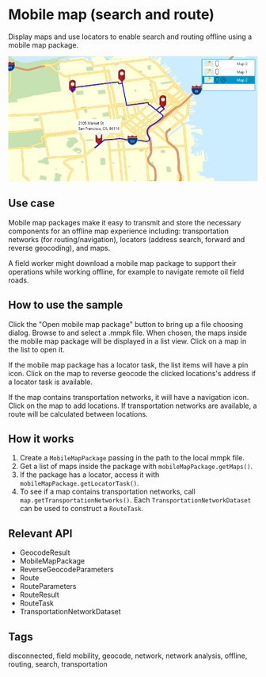 # Mobile map (search and route)

Display maps and use locators to enable search and routing offline using a mobile map package.

![Image of mobile map search and route](MobileMapSearchAndRoute.png)

## Use case

Mobile map packages make it easy to transmit and store the necessary components for an offline map experience including: transportation networks (for routing/navigation), locators (address search, forward and reverse geocoding), and maps. 

A field worker might download a mobile map package to support their operations while working offline, for example to navigate remote oil field roads.

## How to use the sample

Click the "Open mobile map package" button to bring up a file choosing dialog. Browse to and select a .mmpk file. When chosen, the maps inside the mobile map package will be displayed in a list view. Click on a map in the list to open it. 

If the mobile map package has a locator task, the list items will have a pin icon. Click on the map to reverse geocode the clicked locations's address if a locator task is available. 

If the map contains transportation networks, it will have a navigation icon. Click on the map to add locations. If transportation networks are available, a route will be calculated between  locations.

## How it works

1. Create a `MobileMapPackage`  passing in the path to the local mmpk file.
2. Get a list of maps inside the package with `mobileMapPackage.getMaps()`.
3. If the package has a locator, access it with `mobileMapPackage.getLocatorTask()`.
4. To see if a map contains transportation networks, call `map.getTransportationNetworks()`. Each `TransportationNetworkDataset` can be used to construct a `RouteTask`.

## Relevant API

* GeocodeResult
* MobileMapPackage
* ReverseGeocodeParameters
* Route
* RouteParameters
* RouteResult
* RouteTask
* TransportationNetworkDataset

## Tags

disconnected, field mobility, geocode, network, network analysis, offline, routing, search, transportation
